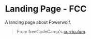# Landing Page - FCC

A landing page about Powerwolf.

> From freeCodeCamp's [curriculum](https://www.freecodecamp.org/learn/responsive-web-design/responsive-web-design-projects/build-a-product-landing-page).
